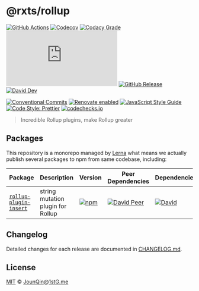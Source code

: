 # @rxts/rollup

[![GitHub Actions](https://github.com/rx-ts/rollup-plugin-insert/workflows/Node%20CI/badge.svg)](https://github.com/rx-ts/rollup-plugin-insert/actions?query=workflow%3A%22Node+CI%22)
[![Codecov](https://img.shields.io/codecov/c/github/rx-ts/rollup.svg)](https://codecov.io/gh/rx-ts/rollup)
[![Codacy Grade](https://img.shields.io/codacy/grade/8060dfc2d0f84494b715af1fc08e4c50)](https://www.codacy.com/gh/rx-ts/rollup)
[![type-coverage](https://img.shields.io/badge/dynamic/json.svg?label=type-coverage&prefix=%E2%89%A5&suffix=%&query=$.typeCoverage.atLeast&uri=https%3A%2F%2Fraw.githubusercontent.com%2Frx-ts%2Frollup-plugin-insert%2Fmaster%2Fpackage.json)](https://github.com/plantain-00/type-coverage)
[![GitHub Release](https://img.shields.io/github/release/rx-ts/rollup-plugin-insert)](https://github.com/rx-ts/rollup-plugin-insert/releases)
[![David Dev](https://img.shields.io/david/dev/rx-ts/rollup-plugin-insert.svg)](https://david-dm.org/rx-ts/rollup-plugin-insert?type=dev)

[![Conventional Commits](https://img.shields.io/badge/conventional%20commits-1.0.0-yellow.svg)](https://conventionalcommits.org)
[![Renovate enabled](https://img.shields.io/badge/renovate-enabled-brightgreen.svg)](https://renovatebot.com/)
[![JavaScript Style Guide](https://img.shields.io/badge/code_style-standard-brightgreen.svg)](https://standardjs.com)
[![Code Style: Prettier](https://img.shields.io/badge/code_style-prettier-ff69b4.svg)](https://github.com/prettier/prettier)
[![codechecks.io](https://raw.githubusercontent.com/codechecks/docs/master/images/badges/badge-default.svg?sanitize=true)](https://codechecks.io)

> Incredible Rollup plugins, make Rollup greater

## Packages

This repository is a monorepo managed by [Lerna][] what means we actually publish several packages to npm from same codebase, including:

| Package                                    | Description                       | Version                                                                                                             | Peer Dependencies                                                                                                                                          | Dependencies                                                                                                                           |
| ------------------------------------------ | --------------------------------- | ------------------------------------------------------------------------------------------------------------------- | ---------------------------------------------------------------------------------------------------------------------------------------------------------- | -------------------------------------------------------------------------------------------------------------------------------------- |
| [`rollup-plugin-insert`](/packages/insert) | string mutation plugin for Rollup | [![npm](https://img.shields.io/npm/v/rollup-plugin-insert.svg)](https://www.npmjs.com/package/rollup-plugin-insert) | [![David Peer](https://img.shields.io/david/peer/rx-ts/rollup.svg?path=packages/insert)](https://david-dm.org/rx-ts/rollup?path=packages/insert&type=peer) | [![David](https://img.shields.io/david/rx-ts/rollup.svg?path=packages/insert)](https://david-dm.org/rx-ts/rollup?path=packages/insert) |

## Changelog

Detailed changes for each release are documented in [CHANGELOG.md](./CHANGELOG.md).

## License

[MIT][] © [JounQin][]@[1stG.me][]

[1stg.me]: https://www.1stg.me
[jounqin]: https://GitHub.com/JounQin
[lerna]: https://github.com/lerna/lerna
[mit]: http://opensource.org/licenses/MIT
